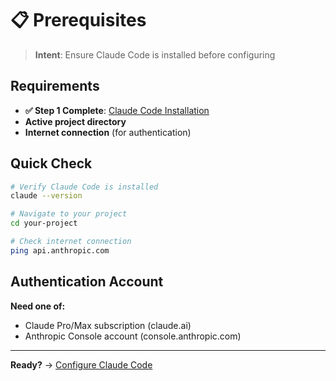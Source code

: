 # 📋 Prerequisites

> **Intent**: Ensure Claude Code is installed before configuring

## Requirements
- **✅ Step 1 Complete**: [Claude Code Installation](../01-claude-installation/1-README.md)
- **Active project directory**
- **Internet connection** (for authentication)

## Quick Check
```bash
# Verify Claude Code is installed
claude --version

# Navigate to your project
cd your-project

# Check internet connection
ping api.anthropic.com
```

## Authentication Account
**Need one of:**
- Claude Pro/Max subscription (claude.ai)
- Anthropic Console account (console.anthropic.com)

---

**Ready?** → [Configure Claude Code](1-README.md)
